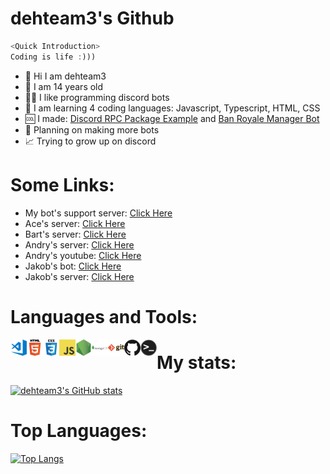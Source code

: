 # dehteam3's Github

```js
<Quick Introduction>
Coding is life :)))
```

- 👋 Hi I am dehteam3
- 👦 I am 14 years old
- 👨‍💻 I like programming discord bots
- 🏫 I am learning 4 coding languages: Javascript, Typescript, HTML, CSS
- 🆒 I made: [Discord RPC Package Example](https://github.com/dehteam3/discord-rpc-EXAMPLE) and [Ban Royale Manager Bot](https://dehteam3.github.io/banroyalemanager)
- 🔧 Planning on making more bots
- 📈 Trying to grow up on discord

# Some Links:

- My bot's support server: [Click Here](https://discord.gg/DHayh79vfy)
- Ace's server: [Click Here](https://discord.gg/2cD6xDStee)
- Bart's server: [Click Here](https://discord.gg/3fwR3sCswN)
- Andry's server: [Click Here](https://discord.gg/mshAfwysFh)
- Andry's youtube: [Click Here](https://www.youtube.com/channel/UCrXE-3UbvVNvgkczgP6wpkg)
- Jakob's bot: [Click Here](https://dsc.gg/revan)
- Jakob's server: [Click Here](https://discord.gg/PFn8UJNuQj)

# Languages and Tools:

[<img align="left" alt="Visual Studio Code" width="26px" src="https://raw.githubusercontent.com/github/explore/80688e429a7d4ef2fca1e82350fe8e3517d3494d/topics/visual-studio-code/visual-studio-code.png" />][website]
[<img align="left" alt="HTML5" width="26px" src="https://raw.githubusercontent.com/github/explore/80688e429a7d4ef2fca1e82350fe8e3517d3494d/topics/html/html.png" />][website]
[<img align="left" alt="CSS3" width="26px" src="https://raw.githubusercontent.com/github/explore/80688e429a7d4ef2fca1e82350fe8e3517d3494d/topics/css/css.png" />][website]
[<img align="left" alt="JavaScript" width="26px" src="https://raw.githubusercontent.com/github/explore/80688e429a7d4ef2fca1e82350fe8e3517d3494d/topics/javascript/javascript.png" />][website]
[<img align="left" alt="Node.js" width="26px" src="https://raw.githubusercontent.com/github/explore/80688e429a7d4ef2fca1e82350fe8e3517d3494d/topics/nodejs/nodejs.png" />][website]
[<img align="left" alt="MongoDB" width="26px" src="https://raw.githubusercontent.com/github/explore/80688e429a7d4ef2fca1e82350fe8e3517d3494d/topics/mongodb/mongodb.png" />][website]
[<img align="left" alt="Git" width="26px" src="https://raw.githubusercontent.com/github/explore/80688e429a7d4ef2fca1e82350fe8e3517d3494d/topics/git/git.png" />][website]
[<img align="left" alt="GitHub" width="26px" src="https://raw.githubusercontent.com/github/explore/78df643247d429f6cc873026c0622819ad797942/topics/github/github.png" />][website]
[<img align="left" alt="Terminal" width="26px" src="https://raw.githubusercontent.com/github/explore/80688e429a7d4ef2fca1e82350fe8e3517d3494d/topics/terminal/terminal.png" />][website]

# My stats:

[![dehteam3's GitHub stats](https://github-readme-stats.vercel.app/api?username=dehteam3&show_icons=true&theme=tokyonight&hide_border=true)][website]

[website]: "https://dehteam3.github.io/banroyalemanager"

# Top Languages:

[![Top Langs](https://github-readme-stats.vercel.app/api/top-langs/?username=dehteam3)][website]

